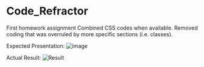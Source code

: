 # Code_Refractor
First homework assignment
Combined CSS codes when available.
Removed coding that was overruled by more specific sections (i.e. classes).

Expected Presentation:
![image](https://user-images.githubusercontent.com/83562370/120935285-01c33680-c6d0-11eb-8054-17d0ce473945.png)

Actual Result:
![Result](https://user-images.githubusercontent.com/83562370/120935242-caed2080-c6cf-11eb-9644-d72456253ffe.jpg)
